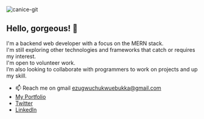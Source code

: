 ![canice-git](https://user-images.githubusercontent.com/50200115/162418921-945a996d-02f1-4ca5-b122-907a3b7a8379.jpg)

<h2>Hello, gorgeous! 👋</h2>
I'm a backend web developer with a focus on the MERN stack. <br>
I'm still exploring other technologies and frameworks that catch or requires my interest. <br>
I'm open to volunteer work. <br>
I’m also looking to collaborate with programmers to work on projects and up my skill. <br>

- 📫 Reach me on gmail ezugwuchukwuebukka@gmail.com
- [My Portfolio](https://my-work-port.herokuapp.com/)
- [Twitter](https://twitter.com/canicemike/)
- [LinkedIn](https://www.linkedin.com/in/canice-ezugwu-811322215/)
<!---
canicemichael/canicemichael is a ✨ special ✨ repository because its `README.md` (this file) appears on your GitHub profile.
You can click the Preview link to take a look at your changes.
--->

